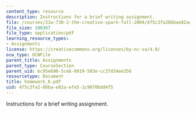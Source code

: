 ```yaml
---
content_type: resource
description: Instructions for a brief writing assignment.
file: /courses/21w-730-2-the-creative-spark-fall-2004/475c3fa286bae82aefe51c9070bdd4f5_homework_6.pdf
file_size: 100367
file_type: application/pdf
learning_resource_types:
- Assignments
license: https://creativecommons.org/licenses/by-nc-sa/4.0/
ocw_type: OCWFile
parent_title: Assignments
parent_type: CourseSection
parent_uid: bc95e690-5ceb-0919-503e-cc37d34ee356
resourcetype: Document
title: homework_6.pdf
uid: 475c3fa2-86ba-e82a-efe5-1c9070bdd4f5
---
```

Instructions for a brief writing assignment.
